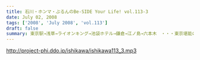 ```yaml
---
title: 石川・ホンマ・ぶるんのBe-SIDE Your Life! vol.113-3
date: July 02, 2008
tags: ['2008', 'July 2008', 'vol.113']
draft: false
summary: 東京駅→浅草→ライオンキング→池袋ホテル→鎌倉→江ノ島→六本木　・・・東京堪能の旅。１０分で終わるお話だと思うのですが・・・NAMAE
---
```


http://project-phi.ddo.jp/ishikawa/ishikawa113_3.mp3
